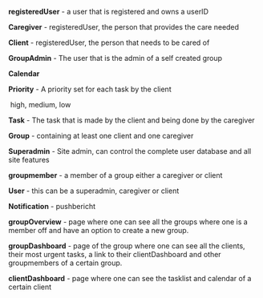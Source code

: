 **registeredUser** - a user that is registered and owns a userID

**Caregiver** - registeredUser, the person that provides the care needed

**Client** - registeredUser, the person that needs to be cared of

**GroupAdmin** - The user that is the admin of a self created group

**Calendar**

**Priority** - A priority set for each task by the client

​	high, medium, low

**Task** - The task that is made by the client and being done by the caregiver

**Group** - containing at least one client and one caregiver

**Superadmin** - Site admin, can control the complete user database and all site features

**groupmember** - a member of a group either a caregiver or client

**User** - this can be a superadmin, caregiver or client

**Notification** - pushbericht

**groupOverview** - page where one can see all the groups where one is a member off and have an option to create a new group.

**groupDashboard** - page of the group where one can see all the clients, their most urgent tasks, a link to their clientDashboard and other groupmembers of a certain group.

**clientDashboard** - page where one can see the tasklist and calendar of a certain client



